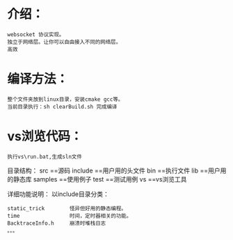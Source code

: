 # 介绍：
	websocket 协议实现。
	独立于网络层。让你可以自由接入不同的网络层。
	高效
	
# 编译方法：
	整个文件夹放到linux目录，安装cmake gcc等。
	当前目录执行：sh clearBuild.sh 完成编译

# vs浏览代码：
	执行vs\run.bat,生成sln文件


目录结构：
	src						 ==源码
	include		             ==用户用的头文件
	bin		             	 ==执行文件
	lib                      ==用户用的静态库
	samples					 ==使用例子
	test					 ==测试用例
	vs                       ==vs浏览工具
	
	
	
详细功能说明：
	以include目录分类：
	
	static_trick		怪异但好用的静态编程。
	time				时间，定时器相关的功能。
	BacktraceInfo.h		崩溃时堆栈日志
	。。。




